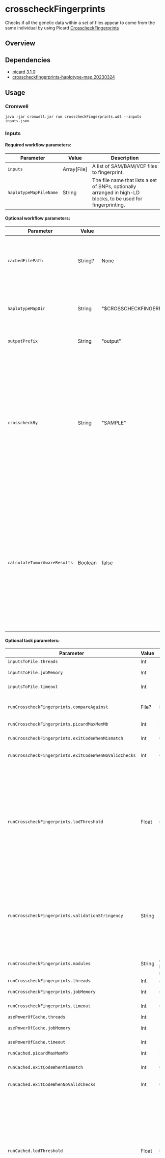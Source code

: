 # crosscheckFingerprints

Checks if all the genetic data within a set of files appear to come from the same individual by using Picard [CrosscheckFingerprints](https://gatk.broadinstitute.org/hc/en-us/articles/360037594711-CrosscheckFingerprints-Picard-)

## Overview

## Dependencies

* [picard 3.1.0](https://github.com/broadinstitute/picard/releases/tag/3.1.0)
* [crosscheckfingerprints-haplotype-map 20230324](https://github.com/oicr-gsi/fingerprint_maps)


## Usage

### Cromwell
```
java -jar cromwell.jar run crosscheckFingerprints.wdl --inputs inputs.json
```

### Inputs

#### Required workflow parameters:
Parameter|Value|Description
---|---|---
`inputs`|Array[File]|A list of SAM/BAM/VCF files to fingerprint.
`haplotypeMapFileName`|String|The file name that lists a set of SNPs, optionally arranged in high-LD blocks, to be used for fingerprinting.


#### Optional workflow parameters:
Parameter|Value|Default|Description
---|---|---|---
`cachedFilePath`|String?|None|Previous output of this workflow. If given, only new comparisons will be calculated.
`haplotypeMapDir`|String|"$CROSSCHECKFINGERPRINTS_HAPLOTYPE_MAP_ROOT"|The directory that contains haplotype map files. By default the modulator data directory.
`outputPrefix`|String|"output"|Text to prepend to all output.
`crosscheckBy`|String|"SAMPLE"|Specificies which data-type should be used as the basic comparison unit. Fingerprints from readgroups can be rolled-up to the LIBRARY, SAMPLE, or FILE level before being compared. Fingerprints from VCF can be be compared by SAMPLE or FILE.
`calculateTumorAwareResults`|Boolean|false|Specifies whether the Tumor-aware result should be calculated. These are time consuming and can roughly double the runtime of the tool. When crosschecking many groups not calculating the tumor-aware results can result in a significant speedup.


#### Optional task parameters:
Parameter|Value|Default|Description
---|---|---|---
`inputsToFile.threads`|Int|1|Requested CPU threads.
`inputsToFile.jobMemory`|Int|1|Memory (GB) allocated for this job.
`inputsToFile.timeout`|Int|1|Number of hours before task timeout.
`runCrosscheckFingerprints.compareAgainst`|File?|None|A file listing VCF files to compare against. If this is supplied, VCF files in `compare` will be compared against files listed here.
`runCrosscheckFingerprints.picardMaxMemMb`|Int|3000|Passed to Java -Xmx (in Mb).
`runCrosscheckFingerprints.exitCodeWhenMismatch`|Int|0|When one or more mismatches between groups is detected, exit with this value instead of 0.
`runCrosscheckFingerprints.exitCodeWhenNoValidChecks`|Int|0|When all LOD score are zero, exit with this value.
`runCrosscheckFingerprints.lodThreshold`|Float|0.0|If any two groups (with the same sample name) match with a LOD score lower than the threshold the tool will exit with a non-zero code to indicate error. Program will also exit with an error if it finds two groups with different sample name that match with a LOD score greater than -LOD_THRESHOLD. LOD score 0 means equal likelihood that the groups match vs. come from different individuals, negative LOD score -N, mean 10^N time more likely that the groups are from different individuals, and +N means 10^N times more likely that the groups are from the same individual.
`runCrosscheckFingerprints.validationStringency`|String|"SILENT"|Validation stringency for all SAM files read by this program. Setting stringency to SILENT can improve performance when processing a BAM file in which variable-length data (read, qualities, tags) do not otherwise need to be decoded. See https://jira.oicr.on.ca/browse/GC-8372 for why this is set to SILENT for OICR purposes.
`runCrosscheckFingerprints.modules`|String|"picard/3.1.0 crosscheckfingerprints-haplotype-map/20230324"|Modules to load for this workflow.
`runCrosscheckFingerprints.threads`|Int|4|Requested CPU threads.
`runCrosscheckFingerprints.jobMemory`|Int|6|Memory (GB) allocated for this job.
`runCrosscheckFingerprints.timeout`|Int|6|Number of hours before task timeout.
`usePowerOfCache.threads`|Int|1|Requested CPU threads.
`usePowerOfCache.jobMemory`|Int|1|Memory (GB) allocated for this job.
`usePowerOfCache.timeout`|Int|1|Number of hours before task timeout.
`runCached.picardMaxMemMb`|Int|3000|Passed to Java -Xmx (in Mb).
`runCached.exitCodeWhenMismatch`|Int|0|When one or more mismatches between groups is detected, exit with this value instead of 0.
`runCached.exitCodeWhenNoValidChecks`|Int|0|When all LOD score are zero, exit with this value.
`runCached.lodThreshold`|Float|0.0|If any two groups (with the same sample name) match with a LOD score lower than the threshold the tool will exit with a non-zero code to indicate error. Program will also exit with an error if it finds two groups with different sample name that match with a LOD score greater than -LOD_THRESHOLD. LOD score 0 means equal likelihood that the groups match vs. come from different individuals, negative LOD score -N, mean 10^N time more likely that the groups are from different individuals, and +N means 10^N times more likely that the groups are from the same individual.
`runCached.validationStringency`|String|"SILENT"|Validation stringency for all SAM files read by this program. Setting stringency to SILENT can improve performance when processing a BAM file in which variable-length data (read, qualities, tags) do not otherwise need to be decoded. See https://jira.oicr.on.ca/browse/GC-8372 for why this is set to SILENT for OICR purposes.
`runCached.modules`|String|"picard/3.1.0 crosscheckfingerprints-haplotype-map/20230324"|Modules to load for this workflow.
`runCached.threads`|Int|4|Requested CPU threads.
`runCached.jobMemory`|Int|6|Memory (GB) allocated for this job.
`runCached.timeout`|Int|6|Number of hours before task timeout.
`runCachedInverse.picardMaxMemMb`|Int|3000|Passed to Java -Xmx (in Mb)
`runCachedInverse.exitCodeWhenMismatch`|Int|0|When one or more mismatches between groups is detected, exit with this value instead of 0.
`runCachedInverse.exitCodeWhenNoValidChecks`|Int|0|When all LOD score are zero, exit with this value.
`runCachedInverse.lodThreshold`|Float|0.0|If any two groups (with the same sample name) match with a LOD score lower than the threshold the tool will exit with a non-zero code to indicate error. Program will also exit with an error if it finds two groups with different sample name that match with a LOD score greater than -LOD_THRESHOLD. LOD score 0 means equal likelihood that the groups match vs. come from different individuals, negative LOD score -N, mean 10^N time more likely that the groups are from different individuals, and +N means 10^N times more likely that the groups are from the same individual.
`runCachedInverse.validationStringency`|String|"SILENT"|Validation stringency for all SAM files read by this program. Setting stringency to SILENT can improve performance when processing a BAM file in which variable-length data (read, qualities, tags) do not otherwise need to be decoded. See https://jira.oicr.on.ca/browse/GC-8372 for why this is set to SILENT for OICR purposes.
`runCachedInverse.modules`|String|"picard/3.1.0 crosscheckfingerprints-haplotype-map/20230324"|Modules to load for this workflow.
`runCachedInverse.threads`|Int|4|Requested CPU threads.
`runCachedInverse.jobMemory`|Int|6|Memory (GB) allocated for this job.
`runCachedInverse.timeout`|Int|6|Number of hours before task timeout.
`createNewCrosscheckFingerprints.threads`|Int|1|Requested CPU threads.
`createNewCrosscheckFingerprints.jobMemory`|Int|1|Memory (GB) allocated for this job.
`createNewCrosscheckFingerprints.timeout`|Int|1|Number of hours before task timeout.


### Outputs

Output | Type | Description | Labels
---|---|---|---
`crosscheckMetrics`|File|The crosschecksMetrics file produced by Picard CrosscheckFingerprints|vidarr_label: crosscheckMetrics


## Support

For support, please file an issue on the [Github project](https://github.com/oicr-gsi) or send an email to gsi@oicr.on.ca .

_Generated with generate-markdown-readme (https://github.com/oicr-gsi/gsi-wdl-tools/)_
